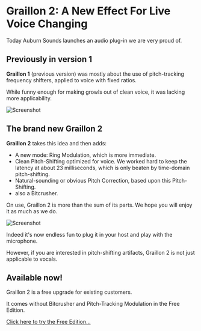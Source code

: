 # Graillon 2: A New Effect For Live Voice Changing

Today Auburn Sounds launches an audio plug-in we are very proud of.

## Previously in version 1

**Graillon 1** (previous version) was mostly about the use of pitch-tracking frequency shifters, applied to voice with fixed ratios.

While funny enough for making growls out of clean voice, it was lacking more applicability.

![Screenshot](../images/graillon.jpg "Graillon 1")

## The brand new Graillon 2

**Graillon 2** takes this idea and then adds:
- A new mode: Ring Modulation, which is more immediate.
- Clean Pitch-Shifting optimized for voice. We worked hard to keep the latency at about 23 milliseconds, which is only beaten by time-domain pitch-shifting.
- Natural-sounding or obvious Pitch Correction, based upon this Pitch-Shifting.
- also a Bitcrusher.

On use, Graillon 2 is more than the sum of its parts. We hope you will enjoy it as much as we do.

![Screenshot](../images/graillon2.jpg)

Indeed it's now endless fun to plug it in your host and play with the microphone.

However, if you are interested in pitch-shifting artifacts, Graillon 2 is not just applicable to vocals.


## Available now!

Graillon 2 is a free upgrade for existing customers.

It comes without Bitcrusher and Pitch-Tracking Modulation in the Free Edition.

[Click here to try the Free Edition...](../products/Graillon.html)